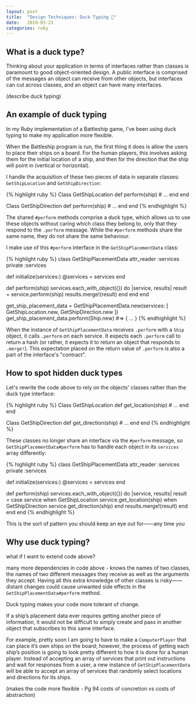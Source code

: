 ```yaml
---
layout: post
title:  "Design Techniques: Duck Typing 🦆"
date:   2019-03-21
categories: ruby
---
```


## What is a duck type?

Thinking about your application in terms of interfaces rather than classes is paramount to good object-oriented design. A public interface is comprised of the messages an object can receive from other objects, but interfaces can cut across classes, and an object can have many interfaces.

(describe duck typing)

## An example of duck typing

In my Ruby implementation of a Battleship game, I've been using duck typing to make my application more flexible.

When the Battleship program is run, the first thing it does is allow the users to place their ships on a board. For the human players, this involves asking them for the initial location of a ship, and then for the direction that the ship will point in (vertical or horizontal).

I handle the acquisition of these two pieces of data in separate classes: `GetShipLocation` and `GetShipDirection`:

{% highlight ruby %}
Class GetShipLocation
  def perform(ship)
    # ...
  end
end

Class GetShipDirection
  def perform(ship)
    # ...
  end
end
{% endhighlight %}

The shared `#perform` methods comprise a duck type, which allows us to use these objects without caring which class they belong to, only that they respond to the `.perform` message. While the `#perform` methods share the same name, they do not share the same behaviour.

I make use of this `#perform` interface in the `GetShipPlacementData` class:

{% highlight ruby %}
class GetShipPlacementData
  attr_reader :services
  private :services

  def initialize(services:)
    @services = services
  end

  def perform(ship)
    services.each_with_object({}) do |service, results|
      result = service.perform(ship)
      results.merge!(result)
    end
  end
end

get_ship_placement_data = GetShipPlacementData.new(services: [ GetShipLocation.new, GetShipDirection.new ])
get_ship_placement_data.perform(Ship.new) #=> { ... }
{% endhighlight %}

When the instance of `GetShipPlacementData` receives `.perform` with a `Ship` object, it calls `.perform` on each service. It expects each `.perform` call to return a hash (or rather, it expects it to return an object that responds to `.merge!`). This expectation placed on the return value of `.perform` is also a part of the interface's "contract".

## How to spot hidden duck types

Let's rewrite the code above to rely on the objects' classes rather than the duck type interface:

{% highlight ruby %}
Class GetShipLocation
  def get_location(ship)
    # ...
  end
end

Class GetShipDirection
  def get_direction(ship)
    # ...
  end
end
{% endhighlight %}

These classes no longer share an interface via the `#perform` message, so `GetShipPlacementData#perform` has to handle each object in its `services` array differently:

{% highlight ruby %}
class GetShipPlacementData
  attr_reader :services
  private :services

  def initialize(services:)
    @services = services
  end

  def perform(ship)
    services.each_with_object({}) do |service, results|
      result = case service
      when GetShipLocation
        service.get_location(ship)
      when GetShipDirection
        service.get_direction(ship)
      end
      results.merge!(result)
    end
  end
end
{% endhighlight %}

This is the sort of pattern you should keep an eye out for——any time you 

## Why use duck typing?

what if I want to extend code above?

many more dependencies in code above - knows the names of two classes, the names of two different messages they receive as well as the arguments they accept. Having all this extra knowledge of other classes is risky——distant changes could cause unwanted side effects in the `GetShipPlacementData#perform` method.

Duck typing makes your code more tolerant of change.

If a ship’s placement data ever requires getting another piece of information, it would not be difficult to simply create and pass in another object that subscribes to this same interface.

For example, pretty soon I am going to have to make a `ComputerPlayer` that can place it’s own ships on the board; however, the process of getting each ship’s position is going to look pretty different to how it is done for a human player. Instead of accepting an array of services that print out instructions and wait for responses from a user, a new instance of `GetShipPlacementData` will be able to accept an array of services that randomly select locations and directions for its ships.

(makes the code more flexible - Pg 94 costs of concretion vs costs of abstraction)

